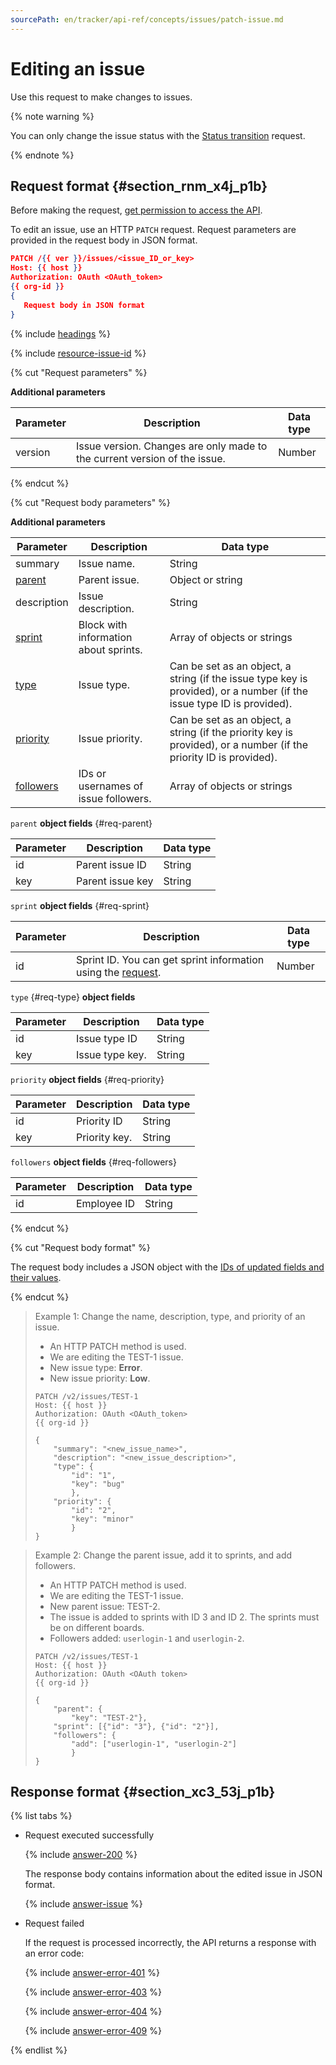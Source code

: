 ```yaml
---
sourcePath: en/tracker/api-ref/concepts/issues/patch-issue.md
---
```

# Editing an issue

Use this request to make changes to issues.

{% note warning %}

You can only change the issue status with the [Status transition](new-transition.md) request.

{% endnote %}

## Request format {#section_rnm_x4j_p1b}

Before making the request, [get permission to access the API](../access.md).

To edit an issue, use an HTTP `PATCH` request. Request parameters are provided in the request body in JSON format.

```json
PATCH /{{ ver }}/issues/<issue_ID_or_key>
Host: {{ host }}
Authorization: OAuth <OAuth_token>
{{ org-id }}
{
   Request body in JSON format
}
```

{% include [headings](../../../_includes/tracker/api/headings.md) %}

{% include [resource-issue-id](../../../_includes/tracker/api/resource-issue-id.md) %}

{% cut "Request parameters" %}

**Additional parameters**

| Parameter | Description | Data type |
----- | ----- | -----
| version | Issue version. Changes are only made to the current version of the issue. | Number |

{% endcut %}

{% cut "Request body parameters" %}

**Additional parameters**

| Parameter | Description | Data type |
----- | ----- | -----
| summary | Issue name. | String |
| [parent](#req-parent) | Parent issue. | Object or string |
| description | Issue description. | String |
| [sprint](#req-sprint) | Block with information about sprints. | Array of objects or strings |
| [type](#req-type) | Issue type. | Can be set as an object, a string (if the issue type key is provided), or a number (if the issue type ID is provided). |
| [priority](#req-priority) | Issue priority. | Can be set as an object, a string (if the priority key is provided), or a number (if the priority ID is provided). |
| [followers](#req-followers) | IDs or usernames of issue followers. | Array of objects or strings |

`parent` **object fields** {#req-parent}

| Parameter | Description | Data type |
----- | ----- | -----
| id | Parent issue ID | String |
| key | Parent issue key | String |

`sprint` **object fields** {#req-sprint}

| Parameter | Description | Data type |
----- | ----- | -----
| id | Sprint ID. You can get sprint information using the [request](../../get-sprints.md). | Number |

`type` {#req-type} **object fields**

| Parameter | Description | Data type |
----- | ----- | -----
| id | Issue type ID | String |
| key | Issue type key. | String |

`priority` **object fields** {#req-priority}

| Parameter | Description | Data type |
----- | ----- | -----
| id | Priority ID | String |
| key | Priority key. | String |

`followers` **object fields** {#req-followers}

| Parameter | Description | Data type |
----- | ----- | -----
| id | Employee ID | String |

{% endcut %}

{% cut "Request body format" %}

The request body includes a JSON object with the [IDs of updated fields and their values](../../common-format.md#body).

{% endcut %}

> Example 1: Change the name, description, type, and priority of an issue.
>
> - An HTTP PATCH method is used.
> - We are editing the TEST-1 issue.
> - New issue type: **Error**.
> - New issue priority: **Low**.
>
> ```
> PATCH /v2/issues/TEST-1
> Host: {{ host }}
> Authorization: OAuth <OAuth_token>
> {{ org-id }}
>
> {
>     "summary": "<new_issue_name>",
>     "description": "<new_issue_description>",
>     "type": {
>         "id": "1",
>         "key": "bug"
>         },
>     "priority": {
>         "id": "2",
>         "key": "minor"
>         }
> }
> ```

> Example 2: Change the parent issue, add it to sprints, and add followers.
>
> - An HTTP PATCH method is used.
> - We are editing the TEST-1 issue.
> - New parent issue: TEST-2.
> - The issue is added to sprints with ID 3 and ID 2. The sprints must be on different boards.
> - Followers added: `userlogin-1` and `userlogin-2`.
>
> ```
> PATCH /v2/issues/TEST-1
> Host: {{ host }}
> Authorization: OAuth <OAuth token>
> {{ org-id }}
>
> {
>     "parent": {
>         "key": "TEST-2"},
>     "sprint": [{"id": "3"}, {"id": "2"}],
>     "followers": {
>         "add": ["userlogin-1", "userlogin-2"]
>         }
> }
> ```

## Response format {#section_xc3_53j_p1b}

{% list tabs %}

- Request executed successfully

   {% include [answer-200](../../../_includes/tracker/api/answer-200.md) %}

   The response body contains information about the edited issue in JSON format.

   {% include [answer-issue](../../../_includes/tracker/api/answer-issue.md) %}

- Request failed

   If the request is processed incorrectly, the API returns a response with an error code:

   {% include [answer-error-401](../../../_includes/tracker/api/answer-error-401.md) %}

   {% include [answer-error-403](../../../_includes/tracker/api/answer-error-403.md) %}

   {% include [answer-error-404](../../../_includes/tracker/api/answer-error-404.md) %}

   {% include [answer-error-409](../../../_includes/tracker/api/answer-error-409.md) %}

{% endlist %}

